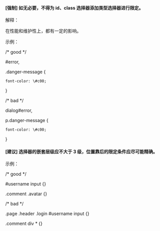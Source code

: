 #### \[强制\] 如无必要，不得为 id、class 选择器添加类型选择器进行限定。

解释：

在性能和维护性上，都有一定的影响。

示例：

/\* good \*/

\#error,

.danger-message {

    font-color: \#c00;

}



/\* bad \*/

dialog\#error,

p.danger-message {

    font-color: \#c00;

}

#### \[建议\] 选择器的嵌套层级应不大于 3 级，位置靠后的限定条件应尽可能精确。

示例：

/\* good \*/

\#username input {}

.comment .avatar {}



/\* bad \*/

.page .header .login \#username input {}

.comment div \* {}

